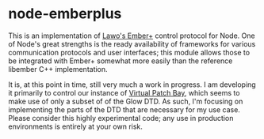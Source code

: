 # node-emberplus

This is an implementation of [Lawo's
Ember+](https://github.com/Lawo/ember-plus) control protocol for Node.  One of
Node's great strengths is the ready availability of frameworks for various
communication protocols and user interfaces; this module allows those to be
integrated with Ember+ somewhat more easily than the reference libember C++
implementation.

It is, at this point in time, still very much a work in progress.  I am
developing it primarily to control our instance of [Virtual Patch
Bay](http://www.r3lay.com/product/vpb-virtual-patch-bay/), which seems to make
use of only a subset of of the Glow DTD.  As such, I'm focusing on
implementing the parts of the DTD that are necessary for my use case.  Please
consider this highly experimental code; any use in production environments is
entirely at your own risk.
